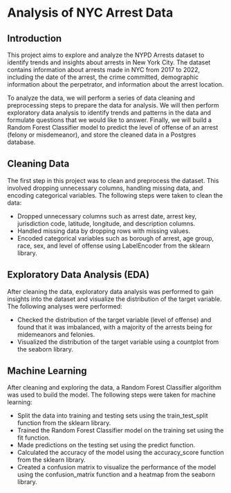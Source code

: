 # Analysis of NYC Arrest Data

## Introduction

This project aims to explore and analyze the NYPD Arrests dataset to identify trends and insights about arrests in New York City. The dataset contains information about arrests made in NYC from 2017 to 2022, including the date of the arrest, the crime committed, demographic information about the perpetrator, and information about the arrest location.

To analyze the data, we will perform a series of data cleaning and preprocessing steps to prepare the data for analysis. We will then perform exploratory data analysis to identify trends and patterns in the data and formulate questions that we would like to answer. Finally, we will build a Random Forest Classifier model to predict the level of offense of an arrest (felony or misdemeanor), and store the cleaned data in a Postgres database.

## Cleaning Data

The first step in this project was to clean and preprocess the dataset. This involved dropping unnecessary columns, handling missing data, and encoding categorical variables. The following steps were taken to clean the data:

- Dropped unnecessary columns such as arrest date, arrest key, jurisdiction code, latitude, longitude, and description columns.
- Handled missing data by dropping rows with missing values.
- Encoded categorical variables such as borough of arrest, age group, race, sex, and level of offense using LabelEncoder from the sklearn library.

## Exploratory Data Analysis (EDA)

After cleaning the data, exploratory data analysis was performed to gain insights into the dataset and visualize the distribution of the target variable. The following analyses were performed:

- Checked the distribution of the target variable (level of offense) and found that it was imbalanced, with a majority of the arrests being for midemeanors and felonies.
- Visualized the distribution of the target variable using a countplot from the seaborn library.

## Machine Learning

After cleaning and exploring the data, a Random Forest Classifier algorithm was used to build the model. The following steps were taken for machine learning:

- Split the data into training and testing sets using the train_test_split function from the sklearn library.
- Trained the Random Forest Classifier model on the training set using the fit function.
- Made predictions on the testing set using the predict function.
- Calculated the accuracy of the model using the accuracy_score function from the sklearn library.
- Created a confusion matrix to visualize the performance of the model using the confusion_matrix function and a heatmap from the seaborn library.
